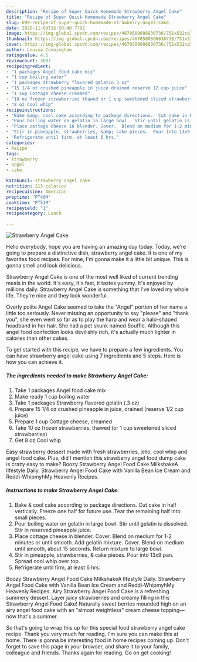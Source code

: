 ```yaml
---
description: "Recipe of Super Quick Homemade Strawberry Angel Cake"
title: "Recipe of Super Quick Homemade Strawberry Angel Cake"
slug: 699-recipe-of-super-quick-homemade-strawberry-angel-cake
date: 2020-11-03T15:50:40.779Z
image: https://img-global.cpcdn.com/recipes/4670500606836736/751x532cq70/strawberry-angel-cake-recipe-main-photo.jpg
thumbnail: https://img-global.cpcdn.com/recipes/4670500606836736/751x532cq70/strawberry-angel-cake-recipe-main-photo.jpg
cover: https://img-global.cpcdn.com/recipes/4670500606836736/751x532cq70/strawberry-angel-cake-recipe-main-photo.jpg
author: Louisa Cunningham
ratingvalue: 4.5
reviewcount: 3607
recipeingredient:
- "1 packages Angel food cake mix"
- "1 cup boiling water"
- "1 packages Strawberry flavored gelatin 3 oz"
- "15 1/4 oz crushed pineapple in juice drained reserve 12 cup juice"
- "1 cup Cottage cheese creamed"
- "10 oz frozen strawberries thawed or 1 cup sweetened sliced strawberries"
- "8 oz Cool whip"
recipeinstructions:
- "Bake &amp; cool cake according to package directions.  Cut cake in half vertically. Freeze one half for future use.  Tear the remaining half into small pieces."
- "Pour boiling water on gelatin in large bowl.  Stir until gelatin is dissolved. Stir in reserved pineapple juice."
- "Place cottage cheese in blender. Cover.  Blend on medium for 1-2 minutes or until smooth. Add gelatin mixture.  Cover.  Blend on medium until smooth, about 15 seconds. Return mixture to large bowl."
- "Stir in pineapple, strawberries, &amp; cake pieces.  Pour into 13x9 pan.  Spread cool whip over top."
- "Refrigerate until firm, at least 6 hrs."
categories:
- Recipe
tags:
- strawberry
- angel
- cake

katakunci: strawberry angel cake 
nutrition: 213 calories
recipecuisine: American
preptime: "PT40M"
cooktime: "PT51M"
recipeyield: "1"
recipecategory: Lunch

---
```



![Strawberry Angel Cake](https://img-global.cpcdn.com/recipes/4670500606836736/751x532cq70/strawberry-angel-cake-recipe-main-photo.jpg)

Hello everybody, hope you are having an amazing day today. Today, we're going to prepare a distinctive dish, strawberry angel cake. It is one of my favorites food recipes. For mine, I'm gonna make it a little bit unique. This is gonna smell and look delicious.

Strawberry Angel Cake is one of the most well liked of current trending meals in the world. It's easy, it's fast, it tastes yummy. It's enjoyed by millions daily. Strawberry Angel Cake is something that I've loved my whole life. They're nice and they look wonderful.

Overly polite Angel Cake seemed to take the &#34;Angel&#34; portion of her name a little too seriously. Never missing an opportunity to say &#34;please&#34; and &#34;thank you&#34;, she even went so far as to play the harp and wear a halo-shaped headband in her hair. She had a pet skunk named Souffle. Although this angel food confection looks devilishly rich, it&#39;s actually much lighter in calories than other cakes.


To get started with this recipe, we have to prepare a few ingredients. You can have strawberry angel cake using 7 ingredients and 5 steps. Here is how you can achieve it.

<!--inarticleads1-->

##### The ingredients needed to make Strawberry Angel Cake:

1. Take 1 packages Angel food cake mix
1. Make ready 1 cup boiling water
1. Take 1 packages Strawberry flavored gelatin (.3 oz)
1. Prepare 15 1/4 oz crushed pineapple in juice, drained (reserve 1/2 cup juice)
1. Prepare 1 cup Cottage cheese, creamed
1. Take 10 oz frozen strawberries, thawed (or 1 cup sweetened sliced strawberries)
1. Get 8 oz Cool whip


Easy strawberry dessert made with fresh strawberries, jello, cool whip and angel food cake. Plus, did I mention this strawberry angel food dump cake is crazy easy to make? Boozy Strawberry Angel Food Cake MilkshakeA lIfestyle Daily. Strawberry Angel Food Cake with Vanilla Bean Ice Cream and Reddi-WhipmyhMy Heavenly Recipes. 

<!--inarticleads2-->

##### Instructions to make Strawberry Angel Cake:

1. Bake &amp; cool cake according to package directions.  Cut cake in half vertically. Freeze one half for future use.  Tear the remaining half into small pieces.
1. Pour boiling water on gelatin in large bowl.  Stir until gelatin is dissolved. Stir in reserved pineapple juice.
1. Place cottage cheese in blender. Cover.  Blend on medium for 1-2 minutes or until smooth. Add gelatin mixture.  Cover.  Blend on medium until smooth, about 15 seconds. Return mixture to large bowl.
1. Stir in pineapple, strawberries, &amp; cake pieces.  Pour into 13x9 pan.  Spread cool whip over top.
1. Refrigerate until firm, at least 6 hrs.


Boozy Strawberry Angel Food Cake MilkshakeA lIfestyle Daily. Strawberry Angel Food Cake with Vanilla Bean Ice Cream and Reddi-WhipmyhMy Heavenly Recipes. Airy Strawberry Angel Food Cake is a refreshing summery dessert. Layer juicy strawberries and creamy filling in this Strawberry Angel Food Cake! Naturally sweet berries mounded high on an airy angel food cake with an &#34;almost weightless&#34; cream cheese topping—now that&#39;s a summer. 

So that's going to wrap this up for this special food strawberry angel cake recipe. Thank you very much for reading. I'm sure you can make this at home. There is gonna be interesting food in home recipes coming up. Don't forget to save this page in your browser, and share it to your family, colleague and friends. Thanks again for reading. Go on get cooking!
